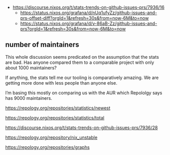 - https://discourse.nixos.org/t/stats-trends-on-github-issues-prs/7936/16
  - https://status.nixos.org/grafana/d/nUq1ufyZz/github-issues-and-prs-offset-diff?orgId=1&refresh=30s&from=now-6M&to=now
  - https://status.nixos.org/grafana/d/v-86aB-Zz/github-issues-and-prs?orgId=1&refresh=30s&from=now-6M&to=now

## number of maintainers

This whole discussion seems predicated on the assumption that the stats are bad. Has anyone compared them to a comparable project with only about 1000 maintainers?

If anything, the stats tell me our tooling is comparatively amazing. We are getting more done with less people than anyone else.

I’m basing this mostly on comparing us with the AUR which Repololgy says has 9000 maintainers.

https://repology.org/repositories/statistics/newest

https://repology.org/repositories/statistics/total

https://discourse.nixos.org/t/stats-trends-on-github-issues-prs/7936/28

https://repology.org/repository/nix_unstable

https://repology.org/repositories/graphs
